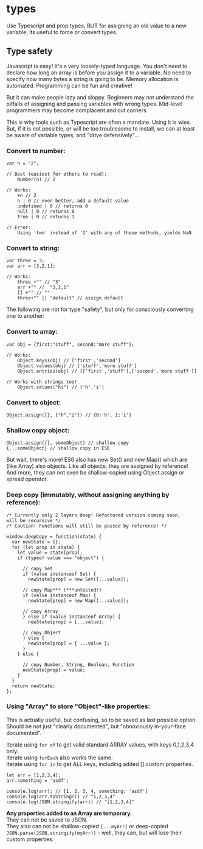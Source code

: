 # types

Use Typescript and prop types, BUT for assigning an old value to a new variable, its useful to force or convert types.

## Type safety

Javascript is easy! It's a very loosely-typed language. You don't need to declare how long an array is before you assign it to a variable. No need to specify how many bytes a string is going to be. Memory allocation is automated. Programming can be fun and creative!

But it can make people lazy and sloppy. Beginners may not understand the pitfalls of assigning and passing variables with wrong types. Mid-level programmers may become complacent and cut corners.

This is why tools such as Typescript are often a mandate. Using it is wise. But, if it is not possible, or will be too troublesome to install, we can at least be aware of variable types, and "drive defensively"...

### Convert to number:

```text
var n = "2";  

// Best (easiest for others to read):
    Number(n) // 2

// Works:  
    +n // 2
    n | 0 // even better, add a default value  
    undefined | 0 // returns 0  
    null | 0 // returns 0  
    true | 0 // returns 1  

// Error:  
    Using 'two' instead of '2' with any of these methods, yields NaN
```

### Convert to string:

```text
var three = 3;  
var arr = [3,2,1];  

// Works:  
    three +"" // "3"  
    arr +"" //  "3,2,1"  
    [] +"" // ""  
    three+"" || "default" // assign default
```

The following are not for type "safety", but only for consciously converting one to another:

### Convert to array:

```text
var obj = {first:"stuff", second:"more stuff"};  

// Works:  
    Object.keys(obj) // ['first','second'] 
    Object.values(obj) // ['stuff','more stuff']
    Object.entries(obj) // [['first','stuff'],['second','more stuff']]

// Works with strings too!  
    Object.values("hi") // ['h','i']
```

### Convert to object:

```text
Object.assign({}, ["h","i"]) // {0:'h', 1:'i'}
```

### **Shallow copy object:**

```text
Object.assign({}, someObject) // shallow copy  
{...someObject} // shallow copy in ES6
```

But wait, there's more! ES6 also has new Set\(\) and new Map\(\) which are \(like Array\) also objects. Like all objects, they are assigned by reference! And more, they can not even be shallow-copied using Object.assign or spread operator.

### Deep copy \(immutably, without assigning anything by reference\):

```text
/* Currently only 2 layers deep! Refactored version coming soon,  
will be recursive */  
/* Caution! Functions will still be passed by reference! */  

window.deepCopy = function(state) {  
  var newState = {};  
  for (let prop in state) {  
    let value = state[prop];  
    if (typeof value === "object") {  

      // copy Set  
      if (value instanceof Set) {  
        newState[prop] = new Set([...value]);  

      // copy Map*** (***untested!)  
      if (value instanceof Map) {  
        newState[prop] = new Map([...value]);  

      // copy Array  
      } else if (value instanceof Array) {  
        newState[prop] = [...value];  

      // copy Object  
      } else {  
        newState[prop] = { ...value };  
      }  
    } else {  

      // copy Number, String, Boolean, Function  
      newState[prop] = value;  
    }  
  }  
  return newState;  
};
```

### Using "Array" to store "Object"-like properties:

This is actually useful, but confusing, so to be saved as last possible option.  
Should be not just "clearly documented", but "obnoxiously in-your-face documented".  
  
Iterate using `for of` to get valid standard ARRAY values, with keys 0,1,2,3,4 only.  
Iterate using `forEach` also works the same.  
Iterate using `for in` to get ALL keys, including added \[\].custom properties.

```text
let arr = [1,2,3,4];
arr.something = 'asdf';

console.log(arr); // [1, 2, 3, 4, something: 'asdf']
console.log(arr.toString()) // "1,2,3,4"
console.log(JSON.stringify(arr)) // "[1,2,3,4]"
```

**Any properties added to an Array are temporary.**   
They can not be saved to JSON.  
They also can not be shallow-copied `[...myArr]` or deep-copied `JSON.parse(JSON.stringify(myArr))` - well, they can, but will lose their custom properties.

